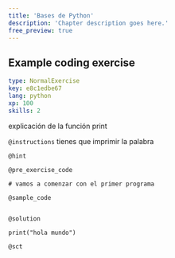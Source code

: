 ```yaml
---
title: 'Bases de Python'
description: 'Chapter description goes here.'
free_preview: true
---
```


## Example coding exercise

```yaml
type: NormalExercise
key: e8c1edbe67
lang: python
xp: 100
skills: 2
```

explicación de la función print

`@instructions`
tienes que imprimir la palabra

`@hint`


`@pre_exercise_code`
```{python}
# vamos a comenzar con el primer programa 
```

`@sample_code`
```{python}

```

`@solution`
```{python}
print("hola mundo")
```

`@sct`
```{python}

```
